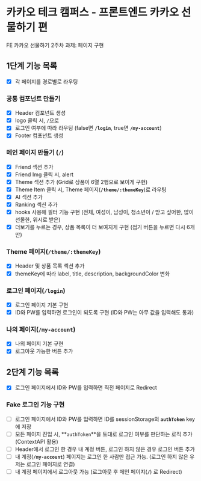 # 카카오 테크 캠퍼스 - 프론트엔드 카카오 선물하기 편

FE 카카오 선물하기 2주차 과제: 페이지 구현

## 1단계 기능 목록

- [x] 각 페이지를 경로별로 라우팅

### 공통 컴포넌트 만들기

- [x] Header 컴포넌트 생성
- [x] logo 클릭 시, `/`으로
- [x] 로그인 여부에 따라 라우팅 (false면 **`/login`**, true면 **`/my-account`**)
- [x] Footer 컴포넌트 생성

### 메인 페이지 만들기 (**`/`**)

- [x] Friend 섹션 추가
- [x] Friend Img 클릭 시, alert
- [x] Theme 섹션 추가 (Grid로 상품이 6열 2행으로 보이게 구현)
- [x] Theme Item 클릭 시, Theme 페이지(**`/theme/:themeKey`**)로 라우팅
- [x] AI 섹션 추가
- [x] Ranking 섹션 추가
- [x] hooks 사용해 필터 기능 구현 (전체, 여성이, 남성이, 청소년이 / 받고 싶어한, 많이 선물한, 위시로 받은)
- [x] 더보기를 누르는 경우, 상품 목록이 더 보여지게 구현 (접기 버튼을 누르면 다시 6개만)

### Theme 페이지(**`/theme/:themeKey`**)

- [x] Header 및 상품 목록 섹션 추가
- [x] themeKey에 따라 label, title, description, backgroundColor 변화

### 로그인 페이지(**`/login`**)

- [x] 로그인 페이지 기본 구현
- [x] ID와 PW를 입력하면 로그인이 되도록 구현 (ID와 PW는 아무 값을 입력해도 통과)

### 나의 페이지(**`/my-account`**)

- [x] 나의 페이지 기본 구현
- [x] 로그아웃 가능한 버튼 추가

## 2단계 기능 목록

- [x] 로그인 페이지에서 ID와 PW를 입력하면 직전 페이지로 Redirect

### Fake 로그인 기능 구현

- [ ] 로그인 페이지에서 ID와 PW를 입력하면 ID를 sessionStorage의 **`authToken`** key에 저장
- [ ] 모든 페이지 진입 시, **`authToken`**을 토대로 로그인 여부를 판단하는 로직 추가(ContextAPI 활용)
- [ ] Header에서 로그인 한 경우 내 계정 버튼, 로그인 하지 않은 경우 로그인 버튼 추가
- [ ] 내 계정(**`/my-account`**) 페이지는 로그인 한 사람만 접근 가능. (로그인 하지 않은 유저는 로그인 페이지로 연결)
- [ ] 내 계정 페이지에서 로그아웃 가능 (로그아웃 후 메인 페이지(**`/`**) 로 Redirect)
